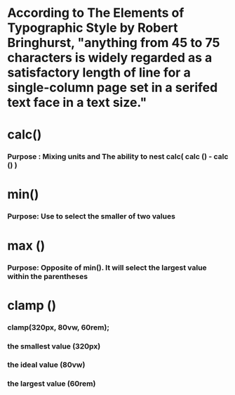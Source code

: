 
# According to The Elements of Typographic Style by Robert Bringhurst, "anything from 45 to 75 characters is widely regarded as a satisfactory length of line for a single-column page set in a serifed text face in a text size."

# calc() 
### Purpose : Mixing units and The ability to nest calc( calc () - calc () )

# min() 
### Purpose: Use to select the smaller of two values 

# max ()
### Purpose: Opposite of min(). It will select the largest value within the parentheses 

# clamp () 
### clamp(320px, 80vw, 60rem); 
### the smallest value (320px)
### the ideal value (80vw)
### the largest value (60rem)
